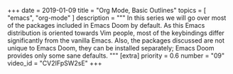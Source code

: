 +++
date = 2019-01-09
title = "Org Mode, Basic Outlines"
topics = [ "emacs", "org-mode" ]
description = """
In this series we will go over most of the packages included in Emacs Doom by default. As this Emacs distribution is oriented towards Vim people, most of the keybindings differ significantly from the vanilla Emacs. Also, the packages discussed are not unique to Emacs Doom, they can be installed separately; Emacs Doom provides only some sane defaults.
"""
[extra]
priority = 0.6
number = "09"
video_id = "CV2IFpSW2sE"
+++
